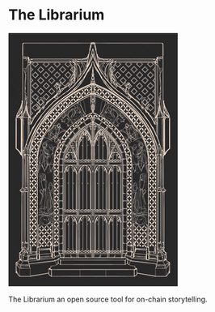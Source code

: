 # The Librarium

![Librarium Door](/public/images/default_librarium.jpg)

The Librarium an open source tool for on-chain storytelling.
